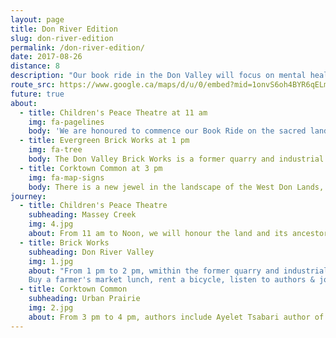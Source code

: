 ```yaml
---
layout: page
title: Don River Edition
slug: don-river-edition
permalink: /don-river-edition/
date: 2017-08-26
distance: 8
description: "Our book ride in the Don Valley will focus on mental health, nature and exercise through the lens of literature. Cycling, like reading, exercises the mind and can elevate one’s mood and decrease stress and depression."
route_src: https://www.google.ca/maps/d/u/0/embed?mid=1onvS6oh4BYR6qELmWKliWZ3ooDg
future: true
about:
  - title: Children's Peace Theatre at 11 am
    img: fa-pagelines
    body: 'We are honoured to commence our Book Ride on the sacred land of the original people.  Tkaronto, "where the trees stand in water", is a part of the traditional territory of many nations: the Anishinaabe, the Haudenosaunee, the Wendat, and the Mississaugas of the New Credit. This land is subject to the Dish with One Spoon wampum belt covenant, an agreement between the Haudenosaunee Confederacy and a confederacy of Anishinabek and allied nations to peaceably share and care for the resources around the Great Lakes.'
  - title: Evergreen Brick Works at 1 pm
    img: fa-tree
    body: The Don Valley Brick Works is a former quarry and industrial site located in the Don River valley in Toronto, Canada. The Don Valley Brick Works operated for nearly 100 years and provided bricks used to construct many well-known Toronto landmarks, such as Casa Loma, Osgoode Hall, Massey Hall, and the Ontario Legislature. Since the closure of the original factory, the quarry has been converted into a city park which includes a series of naturalized ponds, while the buildings have been restored and opened as an environmentally focused community and cultural centre by Evergreen, a national charity dedicated to restoring nature in urban environments.
  - title: Corktown Common at 3 pm
    img: fa-map-signs
    body: There is a new jewel in the landscape of the West Don Lands, Corktown Common, a 7.3 hectare park located at the foot of Lower River Street and Bayview Avenue. Situated on former industrial lands, the park has transformed an underutilized brownfield into a spectacular park and community meeting place featuring a lush landscape. With a marsh, sprawling lawns, urban prairies, playground areas, a splash pad and a variety of inviting features like a fireplace, permanent barbeque, large communal picnic tables and washrooms, this spectacular new greenspace is at the heart of an emerging new community.
journey:
  - title: Children's Peace Theatre
    subheading: Massey Creek
    img: 4.jpg
    about: From 11 am to Noon, we will honour the land and its ancestors with readings by local author Catherine Hernandez who has written her debut novel, Scarborough, in a multi-voiced story about a Toronto neighbourhood that refuses to fall apart in the face of poverty and crime along with Ghana storyteller, Adwoa Badoe, author of more than a dozen children's books. Together they will share their stories for families of all ages in the natural amphitheatre next to a meadow on the grounds of the Massey Goulding Estate.    
  - title: Brick Works
    subheading: Don River Valley
    img: 1.jpg
    about: "From 1 pm to 2 pm, wmithin the former quarry and industrial site, we will see Robert Burley's extraordinary photographs of the enduring wilderness of Toronto's ravines and hear about the history of the area through the lens of literature with Alissa York. Our special guest is Nadha Hassen, a specialist on the impact of nature on mental health and author of Dancing in the Rain.
    Buy a farmer's market lunch, rent a bicycle, listen to authors & join us for a ride south along the Don River for the best afternoon in the city!"
  - title: Corktown Common
    subheading: Urban Prairie
    img: 2.jpg
    about: From 3 pm to 4 pm, authors include Ayelet Tsabari author of the 'remarkable' The Best Place on Earth which has also been described as "powerful & brilliant". Jake Tobin Garrett, Park People Manager Policy & Research & contributor to Any Other Way will discuss the desire line. Additionally Jane Farrow will share her thoughts and writing about Any Other Way How Toronto Got Queer. This eclectic illustrated history extends from early colonial sex scandals and Oscar Wilde's trip to Toronto to the proliferation of queer shared houses, the demimonde world of Yonge Street strip and the emergence of Queer West.  Intrigued? You should be ... Come for the words!
---
```

